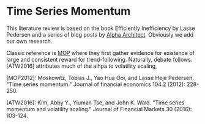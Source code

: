# Time Series Momentum

This literature review is based on the book Efficiently Inefficiency by Lasse Pedersen and a series of blog posts by [Alpha Architect](https://alphaarchitect.com). Obviously we add our own research.

Classic reference is [MOP](https://cyberleninka.org/article/n/1285206.pdf) where they first gather evidence for existence of large and consistent reward for trend-following. Naturally, debate follows. [ATW2016] attributes much of the alhpa to volatility scaling, 



[MOP2012]:  Moskowitz, Tobias J., Yao Hua Ooi, and Lasse Heje Pedersen. "Time series momentum." Journal of financial economics 104.2 (2012): 228-250.

[ATW2016]: Kim, Abby Y., Yiuman Tse, and John K. Wald. "Time series momentum and volatility scaling." Journal of Financial Markets 30 (2016): 103-124.
